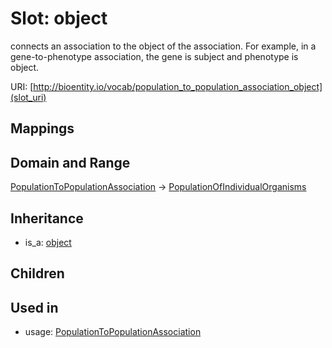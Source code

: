 # Slot: object


connects an association to the object of the association. For example, in a gene-to-phenotype association, the gene is subject and phenotype is object.

URI: [http://bioentity.io/vocab/population_to_population_association_object](slot_uri)
## Mappings

## Domain and Range

[PopulationToPopulationAssociation](PopulationToPopulationAssociation.md) -> [PopulationOfIndividualOrganisms](PopulationOfIndividualOrganisms.md)
## Inheritance

 *  is_a: [object](object.md)
## Children

## Used in

 *  usage: [PopulationToPopulationAssociation](PopulationToPopulationAssociation.md)
